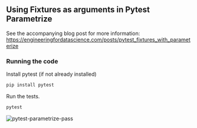 ## Using Fixtures as arguments in Pytest Parametrize

See the accompanying blog post for more information: https://engineeringfordatascience.com/posts/pytest_fixtures_with_parameterize

### Running the code

Install pytest (if not already installed)

```bash
pip install pytest
```

Run the tests.

```bash
pytest
```

![pytest-parametrize-pass](https://res.cloudinary.com/e4datascience/image/upload/f_auto/g_auto/q_auto/pytest-parametrize-pass.png)
